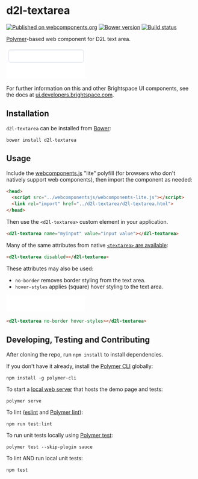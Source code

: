 # d2l-textarea
[![Published on webcomponents.org](https://img.shields.io/badge/webcomponents.org-published-blue.svg)](https://www.webcomponents.org/element/BrightspaceUI/textarea)
[![Bower version][bower-image]][bower-url]
[![Build status][ci-image]][ci-url]

[Polymer](https://www.polymer-project.org)-based web component for D2L text area.

![screenshot of d2l-textarea autogrowing](/d2l-textarea.gif?raw=true)

For further information on this and other Brightspace UI components, see the docs at [ui.developers.brightspace.com](http://ui.developers.brightspace.com/).

## Installation

`d2l-textarea` can be installed from [Bower][bower-url]:

```shell
bower install d2l-textarea
```

## Usage

Include the [webcomponents.js](http://webcomponents.org/polyfills/) "lite" polyfill (for browsers who don't natively support web components), then import the component as needed:

```html
<head>
  <script src="../webcomponentsjs/webcomponents-lite.js"></script>
  <link rel="import" href="../d2l-textarea/d2l-textarea.html">
</head>
```

Then use the `<d2l-textarea>` custom element in your application.

```html
<d2l-textarea name="myInput" value="input value"></d2l-textarea>
```

Many of the same attributes from native [`<textarea>` are available](https://developer.mozilla.org/en/docs/Web/HTML/Element/textarea):

```html
<d2l-textarea disabled></d2l-textarea>
```

These attributes may also be used:
* `no-border` removes border styling from the text area.
* `hover-styles` applies (square) hover styling to the text area.

![screenshot of no-border and hover-styles attributes](/no-border_hover-styles.gif?raw=true)
````html
<d2l-textarea no-border hover-styles></d2l-textarea>
````

## Developing, Testing and Contributing

After cloning the repo, run `npm install` to install dependencies.

If you don't have it already, install the [Polymer CLI](https://www.polymer-project.org/2.0/docs/tools/polymer-cli) globally:

```shell
npm install -g polymer-cli
```

To start a [local web server](https://www.polymer-project.org/2.0/docs/tools/polymer-cli-commands#serve) that hosts the demo page and tests:

```shell
polymer serve
```

To lint ([eslint](http://eslint.org/) and [Polymer lint](https://www.polymer-project.org/2.0/docs/tools/polymer-cli-commands#lint)):

```shell
npm run test:lint
```

To run unit tests locally using [Polymer test](https://www.polymer-project.org/2.0/docs/tools/polymer-cli-commands#tests):

```shell
polymer test --skip-plugin sauce
```

To lint AND run local unit tests:

```shell
npm test
```

[bower-url]: http://bower.io/search/?q=d2l-textarea
[bower-image]: https://badge.fury.io/bo/d2l-textarea.svg
[ci-url]: https://travis-ci.org/BrightspaceUI/textarea
[ci-image]: https://travis-ci.org/BrightspaceUI/textarea.svg?branch=master
